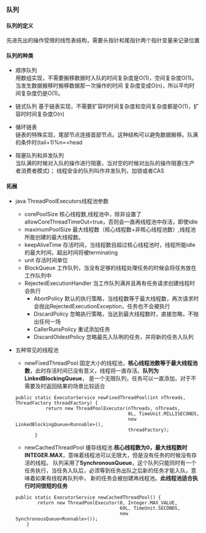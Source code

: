 ### 队列

#### 队列的定义
先进先出的操作受限的线性表结构，需要头指针和尾指针两个指针变量来记录位置 

#### 队列的种类  

- 顺序队列   
用数组实现，不需要搬移数据时入队的时间复杂度是O(1)，空间复杂度O(1)。当发生数据搬移时搬移数据那一次操作的时间
复杂度变成O(n)，所以平均时间复杂度仍是O(1)。

- 链式队列
基于链表实现，不需要扩容时时间复杂度和空间复杂度都是O(1)，扩容时时间复杂度O(n)  

- 循环链表  
链表的特殊实现，尾部节点连接首部节点。这种结构可以避免数据搬移。队满的条件时(tail+1)%n==head  

- 阻塞队列和并发队列  
当队满的时候对入队的操作进行阻塞，当对空的时候对出队的操作阻塞(生产者消费者模式)；
线程安全的队列叫作并发队列，加锁或者CAS

#### 拓展   
- java ThreadPoolExecutors线程池参数  
  - corePoolSize 核心线程数,线程池中，除非设置了allowCoreThreadTimeOut=true，否则会一直再线程池中存活，即使idle  
  - maximumPoolSize 最大线程数（核心线程数+非核心线程池数）,线程池所能创建的最大线程数。  
  - keepAliveTime 存活时间，当线程数目超过核心线程池时，线程所能idle的最大时间，超出时间将被terminating
  - unit 存活时间单位
  - BlockQueue 工作队列，当没有足够的线程处理任务的时候会将任务放在工作队列中  
  - RejectedExecutionHandler  当工作队列满并且再有任务请求创建线程时会执行  
    - AbortPolicy 默认的执行策略，当线程数等于最大线程数，再次请求时会抛出RejectedExecutionException，任务也不会被执行  
    - DiscardPolicy 忽略执行策略，当达到最大线程数时，直接忽略，不抛出任何一场
    - CallerRunsPolicy 重试添加任务
    - DiscardOldestPolicy 忽略最先入队咧的任务，并将新的任务入队列

- 五种常见的线程池  
  - newFixedThreadPool 固定大小的线程池，**核心线程池数等于最大线程池数**，此时存活时间已没有意义，线程将一直存活。**队列为LinkedBlockingQueue**，
  是一个无限队列，任务可以一直添加，对于不需要及时返回结果的场景比较适合
  ```
  public static ExecutorService newFixedThreadPool(int nThreads, ThreadFactory threadFactory) {
             return new ThreadPoolExecutor(nThreads, nThreads,
                                           0L, TimeUnit.MILLISECONDS,
                                           new LinkedBlockingQueue<Runnable>(),
                                           threadFactory);
         } 
  ```
  - newCachedThreadPool 缓存线程池.**核心线程数为0，最大线程数时INTEGER.MAX**，意味着线程池可以无限大，但是没有任务的时候没有存活的线程。
  队列采用了**SynchronousQueue**，这个队列只能同时有一个任务执行，当任务入队后，必须等到任务出队之后新的任务才能入队，意味着如果有线程再队列中，
  新的任务会被创建再线程池。**此线程池适合执行时间很短的任务** 
  ```
  public static ExecutorService newCachedThreadPool() {
          return new ThreadPoolExecutor(0, Integer.MAX_VALUE,
                                        60L, TimeUnit.SECONDS,
                                        new SynchronousQueue<Runnable>());
      }
  ```



